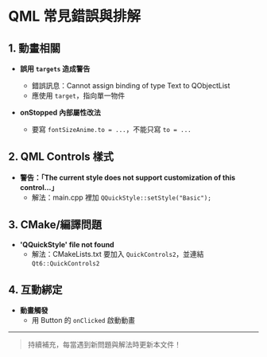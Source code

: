 # QML 常見錯誤與排解

## 1. 動畫相關

- **誤用 `targets` 造成警告**  
  - 錯誤訊息：Cannot assign binding of type Text to QObjectList
  - 應使用 `target`，指向單一物件

- **onStopped 內部屬性改法**  
  - 要寫 `fontSizeAnime.to = ...`，不能只寫 `to = ...`

## 2. QML Controls 樣式

- **警告：「The current style does not support customization of this control...」**  
  - 解法：main.cpp 裡加 `QQuickStyle::setStyle("Basic");`

## 3. CMake/編譯問題

- **'QQuickStyle' file not found**  
  - 解法：CMakeLists.txt 要加入 `QuickControls2`，並連結 `Qt6::QuickControls2`

## 4. 互動綁定

- **動畫觸發**  
  - 用 Button 的 `onClicked` 啟動動畫

---

> 持續補充，每當遇到新問題與解法時更新本文件！